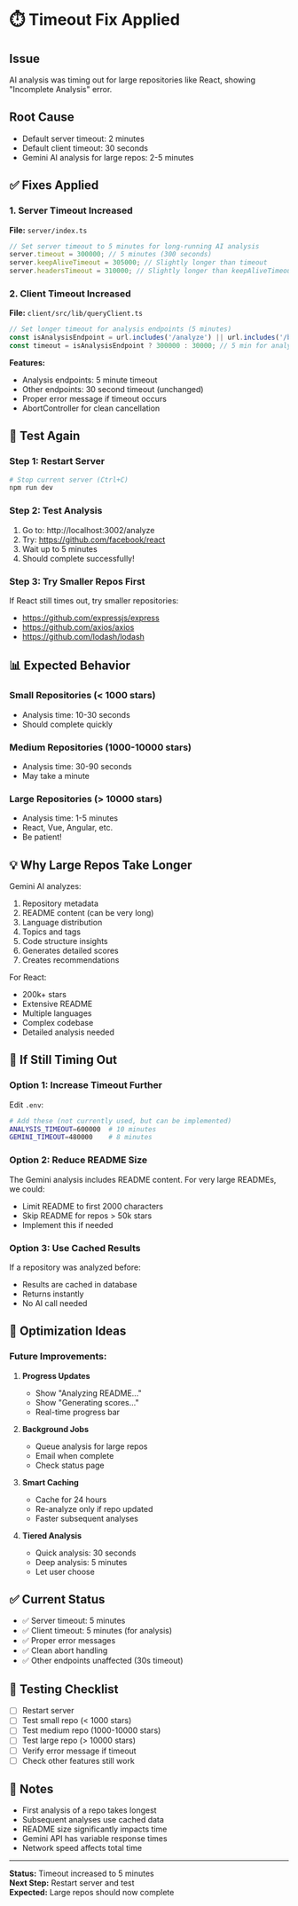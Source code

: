 # ⏱️ Timeout Fix Applied

## Issue
AI analysis was timing out for large repositories like React, showing "Incomplete Analysis" error.

## Root Cause
- Default server timeout: 2 minutes
- Default client timeout: 30 seconds
- Gemini AI analysis for large repos: 2-5 minutes

## ✅ Fixes Applied

### 1. Server Timeout Increased
**File:** `server/index.ts`

```typescript
// Set server timeout to 5 minutes for long-running AI analysis
server.timeout = 300000; // 5 minutes (300 seconds)
server.keepAliveTimeout = 305000; // Slightly longer than timeout
server.headersTimeout = 310000; // Slightly longer than keepAliveTimeout
```

### 2. Client Timeout Increased
**File:** `client/src/lib/queryClient.ts`

```typescript
// Set longer timeout for analysis endpoints (5 minutes)
const isAnalysisEndpoint = url.includes('/analyze') || url.includes('/batch-analyze');
const timeout = isAnalysisEndpoint ? 300000 : 30000; // 5 min for analysis, 30 sec for others
```

**Features:**
- Analysis endpoints: 5 minute timeout
- Other endpoints: 30 second timeout (unchanged)
- Proper error message if timeout occurs
- AbortController for clean cancellation

## 🚀 Test Again

### Step 1: Restart Server
```bash
# Stop current server (Ctrl+C)
npm run dev
```

### Step 2: Test Analysis
1. Go to: http://localhost:3002/analyze
2. Try: https://github.com/facebook/react
3. Wait up to 5 minutes
4. Should complete successfully!

### Step 3: Try Smaller Repos First
If React still times out, try smaller repositories:
- https://github.com/expressjs/express
- https://github.com/axios/axios
- https://github.com/lodash/lodash

## 📊 Expected Behavior

### Small Repositories (< 1000 stars)
- Analysis time: 10-30 seconds
- Should complete quickly

### Medium Repositories (1000-10000 stars)
- Analysis time: 30-90 seconds
- May take a minute

### Large Repositories (> 10000 stars)
- Analysis time: 1-5 minutes
- React, Vue, Angular, etc.
- Be patient!

## 💡 Why Large Repos Take Longer

Gemini AI analyzes:
1. Repository metadata
2. README content (can be very long)
3. Language distribution
4. Topics and tags
5. Code structure insights
6. Generates detailed scores
7. Creates recommendations

For React:
- 200k+ stars
- Extensive README
- Multiple languages
- Complex codebase
- Detailed analysis needed

## 🔧 If Still Timing Out

### Option 1: Increase Timeout Further
Edit `.env`:
```bash
# Add these (not currently used, but can be implemented)
ANALYSIS_TIMEOUT=600000  # 10 minutes
GEMINI_TIMEOUT=480000    # 8 minutes
```

### Option 2: Reduce README Size
The Gemini analysis includes README content. For very large READMEs, we could:
- Limit README to first 2000 characters
- Skip README for repos > 50k stars
- Implement this if needed

### Option 3: Use Cached Results
If a repository was analyzed before:
- Results are cached in database
- Returns instantly
- No AI call needed

## 🎯 Optimization Ideas

### Future Improvements:
1. **Progress Updates**
   - Show "Analyzing README..."
   - Show "Generating scores..."
   - Real-time progress bar

2. **Background Jobs**
   - Queue analysis for large repos
   - Email when complete
   - Check status page

3. **Smart Caching**
   - Cache for 24 hours
   - Re-analyze only if repo updated
   - Faster subsequent analyses

4. **Tiered Analysis**
   - Quick analysis: 30 seconds
   - Deep analysis: 5 minutes
   - Let user choose

## ✅ Current Status

- ✅ Server timeout: 5 minutes
- ✅ Client timeout: 5 minutes (for analysis)
- ✅ Proper error messages
- ✅ Clean abort handling
- ✅ Other endpoints unaffected (30s timeout)

## 🧪 Testing Checklist

- [ ] Restart server
- [ ] Test small repo (< 1000 stars)
- [ ] Test medium repo (1000-10000 stars)
- [ ] Test large repo (> 10000 stars)
- [ ] Verify error message if timeout
- [ ] Check other features still work

## 📝 Notes

- First analysis of a repo takes longest
- Subsequent analyses use cached data
- README size significantly impacts time
- Gemini API has variable response times
- Network speed affects total time

---

**Status:** Timeout increased to 5 minutes  
**Next Step:** Restart server and test  
**Expected:** Large repos should now complete
